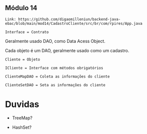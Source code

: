 ## Módulo 14
    Link: https://github.com/digaomilleniun/backend-java-ebac/blob/main/mod14/CadastroCliente/src/br/com/rpires/App.java

    Interface = Contrato

Geralmente usado DAO, como Data Acess Object.

Cada objeto é um DAO, geralmente usado como um cadastro.

    Cliente = Objeto

    ICliente = Interface com métodos obrigatórios

    ClienteMapDAO = Coleta as informações do cliente

    ClienteSetDAO = Seta as informações do cliente


# Duvidas

- TreeMap?

- HashSet?